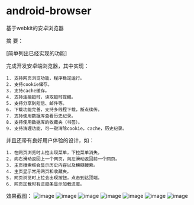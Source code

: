 # android-browser
基于webkit的安卓浏览器

摘  要：

[简单列出已经实现的功能]

完成开发安卓端浏览器，其中实现：

    1. 支持网页浏览功能，程序稳定运行。
    2. 支持cookie储存。
    3. 支持cache缓存。
    4. 支持连接超时，读取超时提醒。
    5. 支持分享到短信、邮件等。
    6. 下载功能完善，支持多线程下载，断点续传。
    7. 支持使用数据库查看历史纪录。
    8. 支持使用数据库的收藏夹（书签）。
    9. 支持清理功能，可一键清除cookie，cache，历史纪录。
    
并且还带有良好用户体验的设计，如：

    1. 在网页浏览时上拉出现菜单，下拉菜单消失。
    2. 向右滑动返回上一个网页，向左滑动返回前一个网页。
    3. 主页搜索框会显示历史内容以及模糊搜索。
    4. 主页显示常用网页和收藏夹。
    5. 网页浏览时上拉会出现按钮，点击到达顶端。
    6. 网页加载时有进度条显示加载进度。

效果截图：
![image](https://raw.githubusercontent.com/wdfgithub/android-browser/master/screenshot/1.png)
![image](https://raw.githubusercontent.com/wdfgithub/android-browser/master/screenshot/2.png)
![image](https://raw.githubusercontent.com/wdfgithub/android-browser/master/screenshot/3.png)
![image](https://raw.githubusercontent.com/wdfgithub/android-browser/master/screenshot/4.png)
![image](https://raw.githubusercontent.com/wdfgithub/android-browser/master/screenshot/5.png)
![image](https://raw.githubusercontent.com/wdfgithub/android-browser/master/screenshot/8.png)
![image](https://raw.githubusercontent.com/wdfgithub/android-browser/master/screenshot/7.png)
